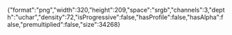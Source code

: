 {"format":"png","width":320,"height":209,"space":"srgb","channels":3,"depth":"uchar","density":72,"isProgressive":false,"hasProfile":false,"hasAlpha":false,"premultiplied":false,"size":34268}